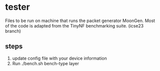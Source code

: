 # tester

Files to be run on machine that runs the packet generator MoonGen.
Most of the code is adapted from the TinyNF benchmarking suite. (icse23 branch)

## steps
1. update config file with your device information
2. Run ./bench.sh bench-type layer


